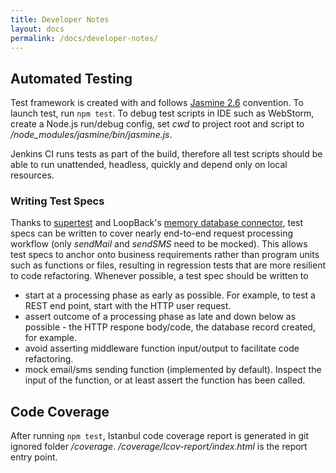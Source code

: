 ```yaml
---
title: Developer Notes
layout: docs
permalink: /docs/developer-notes/
---
```


## Automated Testing
Test framework is created with and follows [Jasmine 2.6](https://jasmine.github.io/2.6/node.html) convention. To launch test, run `npm test`. To debug test scripts in IDE such as WebStorm, create a Node.js run/debug config, set *cwd* to project root and script to */node_modules/jasmine/bin/jasmine.js*.

Jenkins CI runs tests as part of the build, therefore all test scripts should be able to run unattended, headless, quickly and depend only on local resources. 

### Writing Test Specs
Thanks to [supertest](https://github.com/visionmedia/supertest) and LoopBack's [memory database connector](https://loopback.io/doc/en/lb3/Memory-connector.html), test specs can be written to cover nearly end-to-end request processing workflow (only *sendMail* and *sendSMS* need to be mocked). This allows test specs to anchor onto business requirements rather than program units such as functions or files, resulting in regression tests that are more resilient to code refactoring.
Whenever possible, a test spec should be written to 

* start at a processing phase as early as possible. For example, to test a REST end point, start with the HTTP user request.
* assert outcome of a processing phase as late and down below as possible - the HTTP respone body/code, the database record created, for example.
* avoid asserting middleware function input/output to facilitate code refactoring.
* mock email/sms sending function (implemented by default). Inspect the input of the function, or at least assert the function has been called.

## Code Coverage
After running `npm test`, Istanbul code coverage report is generated in git ignored folder */coverage*.  */coverage/lcov-report/index.html* is the report entry point.
